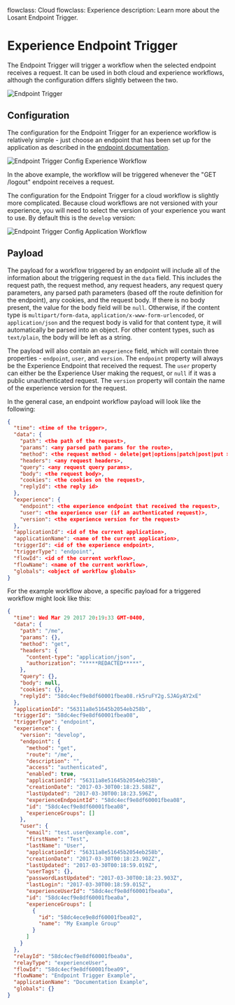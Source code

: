 flowclass: Cloud
flowclass: Experience
description: Learn more about the Losant Endpoint Trigger.

# Experience Endpoint Trigger

The Endpoint Trigger will trigger a workflow when the selected endpoint receives a request. It can be used in both cloud and experience workflows, although the configuration differs slightly between the two.

![Endpoint Trigger](/images/workflows/triggers/endpoint-trigger.png "Endpoint Trigger")

## Configuration

The configuration for the Endpoint Trigger for an experience workflow is relatively simple - just choose an endpoint that has been set up for the application as described in the [endpoint documentation](/experiences/endpoints/).

![Endpoint Trigger Config Experience Workflow](/images/workflows/triggers/endpoint-trigger-config.png "Endpoint Trigger Config Experience Workflow")

In the above example, the workflow will be triggered whenever the "GET /logout" endpoint receives a request.

The configuration for the Endpoint Trigger for a cloud workflow is slightly more complicated. Because cloud workflows are not versioned with your experience, you will need to select the version of your experience you want to use. By default this is the `develop` version:

![Endpoint Trigger Config Application Workflow](/images/workflows/triggers/endpoint-trigger-config-app-flow.png "Endpoint Trigger Config Application Workflow")

## Payload

The payload for a workflow triggered by an endpoint will include all of the information about the triggering request in the `data` field. This includes the request path, the request method, any request headers, any request query parameters, any parsed path parameters (based off the route definition for the endpoint), any cookies, and the request body. If there is no body present, the value for the body field will be `null`. Otherwise, if the content type is `multipart/form-data`, `application/x-www-form-urlencoded`, or `application/json` and the request body is valid for that content type, it will automatically be parsed into an object. For other content types, such as `text/plain`, the body will be left as a string.

The payload will also contain an `experience` field, which will contain three properties - `endpoint`, `user`, and `version`. The `endpoint` property will always be the Experience Endpoint that received the request. The `user` property can either be the Experience User making the request, or `null` if it was a public unauthenticated request. The `version` property will contain the name of the experience version for the request.

In the general case, an endpoint workflow payload will look like the following:

```json
{
  "time": <time of the trigger>,
  "data": {
    "path": <the path of the request>,
    "params": <any parsed path params for the route>,
    "method": <the request method - delete|get|options|patch|post|put >,
    "headers": <any request headers>,
    "query": <any request query params>,
    "body": <the request body>,
    "cookies": <the cookies on the request>,
    "replyId": <the reply id>
  },
  "experience": {
    "endpoint": <the experience endpoint that received the request>,
    "user": <the experience user (if an authenticated request)>,
    "version": <the experience version for the request>
  },
  "applicationId": <id of the current application>,
  "applicationName": <name of the current application>,
  "triggerId": <id of the experience endpoint>,
  "triggerType": "endpoint",
  "flowId": <id of the current workflow>,
  "flowName": <name of the current workflow>,
  "globals": <object of workflow globals>
}
```

For the example workflow above, a specific payload for a triggered workflow might look like this:

```json
{
  "time": Wed Mar 29 2017 20:19:33 GMT-0400,
  "data": {
    "path": "/me",
    "params": {},
    "method": "get",
    "headers": {
      "content-type": "application/json",
      "authorization": "*****REDACTED*****",
    },
    "query": {},
    "body": null,
    "cookies": {},
    "replyId": "58dc4ecf9e8df60001fbea08.rk5ruFY2g.SJAGyAY2xE"
  },
  "applicationId": "56311a8e51645b2054eb258b",
  "triggerId": "58dc4ecf9e8df60001fbea08",
  "triggerType": "endpoint",
  "experience": {
    "version": "develop",
    "endpoint": {
      "method": "get",
      "route": "/me",
      "description": "",
      "access": "authenticated",
      "enabled": true,
      "applicationId": "56311a8e51645b2054eb258b",
      "creationDate": "2017-03-30T00:18:23.588Z",
      "lastUpdated": "2017-03-30T00:18:23.596Z",
      "experienceEndpointId": "58dc4ecf9e8df60001fbea08",
      "id": "58dc4ecf9e8df60001fbea08",
      "experienceGroups": []
    },
    "user": {
      "email": "test.user@example.com",
      "firstName": "Test",
      "lastName": "User",
      "applicationId": "56311a8e51645b2054eb258b",
      "creationDate": "2017-03-30T00:18:23.902Z",
      "lastUpdated": "2017-03-30T00:18:59.019Z",
      "userTags": {},
      "passwordLastUpdated": "2017-03-30T00:18:23.903Z",
      "lastLogin": "2017-03-30T00:18:59.015Z",
      "experienceUserId": "58dc4ecf9e8df60001fbea0a",
      "id": "58dc4ecf9e8df60001fbea0a",
      "experienceGroups": [
        {
          "id": "58dc4ece9e8df60001fbea02",
          "name": "My Example Group"
        }
      ]
    }
  },
  "relayId": "58dc4ecf9e8df60001fbea0a",
  "relayType": "experienceUser",
  "flowId": "58dc4ecf9e8df60001fbea09",
  "flowName": "Endpoint Trigger Example",
  "applicationName": "Documentation Example",
  "globals": {}
}
```
